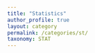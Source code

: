 ```yaml
---
title: "Statistics"
author_profile: true
layout: category
permalink: /categories/st/
taxonomy: STAT
---
```

